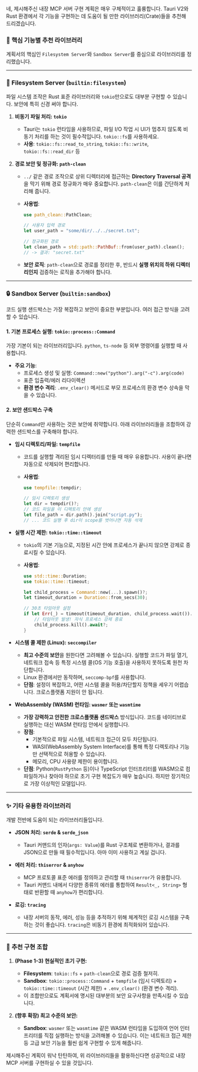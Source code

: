 네, 제시해주신 내장 MCP 서버 구현 계획은 매우 구체적이고 훌륭합니다. Tauri V2와 Rust 환경에서 각 기능을 구현하는 데 도움이 될 만한 라이브러리(Crate)들을 추천해 드리겠습니다.

### 🎯 **핵심 기능별 추천 라이브러리**

계획서의 핵심인 `Filesystem Server`와 `Sandbox Server`를 중심으로 라이브러리를 정리했습니다.

---

### 📂 Filesystem Server (`builtin:filesystem`)

파일 시스템 조작은 Rust 표준 라이브러리와 `tokio`만으로도 대부분 구현할 수 있습니다. 보안에 특히 신경 써야 합니다.

1.  **비동기 파일 처리: `tokio`**
    - Tauri는 `tokio` 런타임을 사용하므로, 파일 I/O 작업 시 UI가 멈추지 않도록 비동기 처리를 하는 것이 필수적입니다. `tokio::fs`를 사용하세요.
    - **사용**: `tokio::fs::read_to_string`, `tokio::fs::write`, `tokio::fs::read_dir` 등

2.  **경로 보안 및 정규화: `path-clean`**
    - `../` 같은 경로 조작으로 상위 디렉터리에 접근하는 **Directory Traversal 공격**을 막기 위해 경로 정규화가 매우 중요합니다. `path-clean`은 이를 간단하게 처리해 줍니다.
    - **사용법**:

      ```rust
      use path_clean::PathClean;

      // 사용자 입력 경로
      let user_path = "some/dir/../../secret.txt";

      // 정규화된 경로
      let clean_path = std::path::PathBuf::from(user_path).clean();
      // -> 결과: "secret.txt"
      ```

    - **보안 로직**: `path-clean`으로 경로를 정리한 후, 반드시 **실행 위치의 하위 디렉터리인지** 검증하는 로직을 추가해야 합니다.

---

### 🔒 Sandbox Server (`builtin:sandbox`)

코드 실행 샌드박스는 가장 복잡하고 보안이 중요한 부분입니다. 여러 접근 방식을 고려할 수 있습니다.

#### **1. 기본 프로세스 실행: `tokio::process::Command`**

가장 기본이 되는 라이브러리입니다. `python`, `ts-node` 등 외부 명령어를 실행할 때 사용합니다.

- **주요 기능**:
  - 프로세스 생성 및 실행: `Command::new("python").arg("-c").arg(code)`
  - 표준 입출력/에러 리다이렉션
  - **환경 변수 격리**: `.env_clear()` 메서드로 부모 프로세스의 환경 변수 상속을 막을 수 있습니다.

#### **2. 보안 샌드박스 구축**

단순히 `Command`만 사용하는 것은 보안에 취약합니다. 아래 라이브러리들을 조합하여 강력한 샌드박스를 구축해야 합니다.

- **임시 디렉토리/파일: `tempfile`**
  - 코드를 실행할 격리된 임시 디렉터리를 만들 때 매우 유용합니다. 사용이 끝나면 자동으로 삭제되어 편리합니다.
  - **사용법**:

    ```rust
    use tempfile::tempdir;

    // 임시 디렉토리 생성
    let dir = tempdir()?;
    // 코드 파일을 이 디렉토리 안에 생성
    let file_path = dir.path().join("script.py");
    // ... 코드 실행 후 dir이 scope를 벗어나면 자동 삭제
    ```

- **실행 시간 제한: `tokio::time::timeout`**
  - `tokio`의 기본 기능으로, 지정된 시간 안에 프로세스가 끝나지 않으면 강제로 종료시킬 수 있습니다.
  - **사용법**:

    ```rust
    use std::time::Duration;
    use tokio::time::timeout;

    let child_process = Command::new(...).spawn()?;
    let timeout_duration = Duration::from_secs(30);

    // 30초 타임아웃 설정
    if let Err(_) = timeout(timeout_duration, child_process.wait()).await {
        // 타임아웃 발생! 자식 프로세스 강제 종료
        child_process.kill().await?;
    }
    ```

- **시스템 콜 제한 (Linux): `seccompiler`**
  - **최고 수준의 보안**을 원한다면 고려해볼 수 있습니다. 실행할 코드가 파일 열기, 네트워크 접속 등 특정 시스템 콜(OS 기능 호출)을 사용하지 못하도록 원천 차단합니다.
  - Linux 환경에서만 동작하며, `seccomp-bpf`를 사용합니다.
  - **단점**: 설정이 복잡하고, 어떤 시스템 콜을 허용/차단할지 정책을 세우기 어렵습니다. 크로스플랫폼 지원이 안 됩니다.

- **WebAssembly (WASM) 런타임: `wasmer` 또는 `wasmtime`**
  - **가장 강력하고 안전한 크로스플랫폼 샌드박스** 방식입니다. 코드를 네이티브로 실행하는 대신 WASM 런타임 안에서 실행합니다.
  - **장점**:
    - 기본적으로 파일 시스템, 네트워크 접근이 모두 차단됩니다.
    - WASI(WebAssembly System Interface)를 통해 특정 디렉토리나 기능만 선택적으로 허용할 수 있습니다.
    - 메모리, CPU 사용량 제한이 용이합니다.
  - **단점**: Python(`RustPython` 등)이나 TypeScript 인터프리터를 WASM으로 컴파일하거나 찾아야 하므로 초기 구현 복잡도가 매우 높습니다. 하지만 장기적으로 가장 이상적인 모델입니다.

---

### ✨ **기타 유용한 라이브러리**

개발 전반에 도움이 되는 라이브러리들입니다.

- **JSON 처리: `serde` & `serde_json`**
  - Tauri 커맨드의 인자(`args: Value`)를 Rust 구조체로 변환하거나, 결과를 JSON으로 만들 때 필수적입니다. 아마 이미 사용하고 계실 겁니다.

- **에러 처리: `thiserror` & `anyhow`**
  - MCP 프로토콜 표준 에러를 정의하고 관리할 때 `thiserror`가 유용합니다.
  - Tauri 커맨드 내에서 다양한 종류의 에러를 통합하여 `Result<_, String>` 형태로 반환할 때 `anyhow`가 편리합니다.

- **로깅: `tracing`**
  - 내장 서버의 동작, 에러, 성능 등을 추적하기 위해 체계적인 로깅 시스템을 구축하는 것이 좋습니다. `tracing`은 비동기 환경에 최적화되어 있습니다.

---

### 🚀 **추천 구현 조합**

1.  **(Phase 1-3) 현실적인 초기 구현:**
    - **Filesystem**: `tokio::fs` + `path-clean`으로 경로 검증 철저히.
    - **Sandbox**: `tokio::process::Command` + `tempfile` (임시 디렉토리) + `tokio::time::timeout` (시간 제한) + `.env_clear()` (환경 변수 격리).
    - 이 조합만으로도 계획서에 명시된 대부분의 보안 요구사항을 만족시킬 수 있습니다.

2.  **(향후 확장) 최고 수준의 보안:**
    - **Sandbox**: `wasmer` 또는 `wasmtime` 같은 WASM 런타임을 도입하여 언어 인터프리터를 직접 실행하는 방식을 고려해볼 수 있습니다. 이는 네트워크 접근 제한 등 고급 보안 기능을 훨씬 쉽게 구현할 수 있게 해줍니다.

제시해주신 계획이 워낙 탄탄하여, 위 라이브러리들을 활용하신다면 성공적으로 내장 MCP 서버를 구현하실 수 있을 것입니다.
